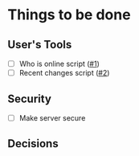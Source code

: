 # Things to be done

User's Tools
---

- [ ] Who is online script ([#1](https://github.com/perispomeniclub/perispomeni.club/issues/1)) 
- [ ] Recent changes script ([#2](https://github.com/perispomeniclub/perispomeni.club/issues/2)) 

Security
---

- [ ] Make server secure

Decisions
---
